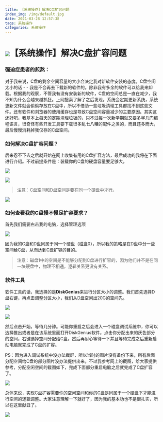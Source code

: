 ```yaml
---
title: 【系统操作】解决C盘扩容问题
index_img: /img/default.jpg
date: 2021-03-28 12:57:38
tags: 系统操作
categories: 系统操作
---
```


# ![](https://NothingLin.coding.net/p/picture/d/picture/git/raw/master/2020/12/29/20201229203912.png)【系统操作】解决C盘扩容问题



### 强迫症患者的煎熬：

对于我来说，C盘的剩余空间容量的大小会决定我对新软件安装的态度。C盘空间太小的话 - - 我是不会再去下载新的软件的，除非我有多余的软件可以给我来卸载。根据我的观察，不管我有没有安装新的软件，C盘的空间总是一直在减少，我不知为什么会越来越抓狂。上网搜索了解了之后发现，系统会定期更新系统，系统更新文件就会偷偷存放在C盘中，所以不借助一些垃圾清理工具都找不到这些文件。还有软件和浏览器的使用缓存也是导致C盘空间容量减少的主要原因。其实这还好吧，我基本上每天的定期清理垃圾的，只不过每一次新学期就又要多学几门编程语言，很奇怪有些开发工具要下载很多乱七八糟的配件之类的，而且还多而大，最后慢慢消耗掉我仅存的C盘空间。



### 如何解决C盘扩容问题？

后来忍不下去之后就开始在网上收集有用的C盘扩容方法，最后成功的我将在下面进行介绍。不过前提条件是：装载你的C盘的硬盘容量要足够大。

![](https://z3.ax1x.com/2021/03/28/cSdaHe.png)

![](https://z3.ax1x.com/2021/03/28/cSdwAH.png)

> 注意：C盘空间和D盘空间是要在同一个硬盘中才行。

![](https://z3.ax1x.com/2021/03/28/cSd0Nd.png)



### 如何查看我的C盘慢不慢足扩容要求？

首先我们需要右击我的电脑，选择管理选项

![](https://z3.ax1x.com/2021/03/28/cSdB4A.png)

因为我的C盘和D盘同属于同一个硬盘（磁盘0），所以我的策略是在D盘中分一些空间给C盘，从而达到C盘扩容的目的。

> 注意：磁盘1中的空间是不能够分配到C盘进行扩容的，因为他们并不是在同一块硬盘中，物理不相通，逻辑关系更没有关系。



### 软件工具

软件工具的话，我选择的是**DiskGenius**来进行分区大小的调整。我们首先选择D盘右键，再点击调整分区大小，我们从D盘空闲出20G的空间先。

![](https://z3.ax1x.com/2021/03/28/cSdr9I.png)

![](https://z3.ax1x.com/2021/03/28/cSds3t.png)

然后点击开始，等待几分钟。可能你重启之后会进入一个磁盘调试系统中，你可以选择推出或者是在该系统里面打开DiskGenius软件，点击你分配出来的灰色部分的空间，右键选择空间分配给C盘，然后再耐心等待一下并且等待完成之后重新启动电脑就完成了C盘的扩容。

PS：因为进入调试系统中没办法截屏，所以当时的图片没有备份下来，所有后面分配空间给C盘的部分图片没办法提供出来。不过我参考网上的截图，给大家提供参考，分配空闲空间的截图如下，完成下面部分重启电脑之后就完成了C盘扩容了。

![](https://z3.ax1x.com/2021/03/28/cSdygP.png)



总体来说，实现C盘扩容需要你的空闲空间和你的C盘是同属于一个硬盘下才能进行空间的逻辑调整。大家注意理解一下就好了，因为我的基本功也不是很扎实，所以在这里献丑了。





![](https://NothingLin.coding.net/p/picture/d/picture/git/raw/master/2020/12/31/20201231121340.png)